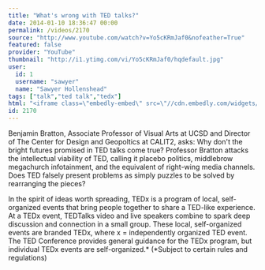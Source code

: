 ```yaml
---
title: "What's wrong with TED talks?"
date: 2014-01-10 18:36:47 00:00
permalink: /videos/2170
source: "http://www.youtube.com/watch?v=Yo5cKRmJaf0&nofeather=True"
featured: false
provider: "YouTube"
thumbnail: "http://i1.ytimg.com/vi/Yo5cKRmJaf0/hqdefault.jpg"
user:
  id: 1
  username: "sawyer"
  name: "Sawyer Hollenshead"
tags: ["talk","ted talk","tedx"]
html: "<iframe class=\"embedly-embed\" src=\"//cdn.embedly.com/widgets/media.html?src=http%3A%2F%2Fwww.youtube.com%2Fembed%2FYo5cKRmJaf0%3Fwmode%3Dtransparent%26feature%3Doembed&url=http%3A%2F%2Fwww.youtube.com%2Fwatch%3Fv%3DYo5cKRmJaf0&image=http%3A%2F%2Fi1.ytimg.com%2Fvi%2FYo5cKRmJaf0%2Fhqdefault.jpg&key=950020ba825211e1a0764040d3dc5c07&type=text%2Fhtml&schema=youtube\" width=\"854\" height=\"480\" scrolling=\"no\" frameborder=\"0\" allowfullscreen></iframe>"
id: 2170
---
```


Benjamin Bratton, Associate Professor of Visual Arts at UCSD and Director of The Center for Design and Geopoltics at CALIT2, asks: Why don't the bright futures promised in TED talks come true? Professor Bratton attacks the intellectual viability of TED, calling it placebo politics, middlebrow megachurch infotainment, and the equivalent of right-wing media channels. Does TED falsely present problems as simply puzzles to be solved by rearranging the pieces?

In the spirit of ideas worth spreading, TEDx is a program of local, self-organized events that bring people together to share a TED-like experience. At a TEDx event, TEDTalks video and live speakers combine to spark deep discussion and connection in a small group. These local, self-organized events are branded TEDx, where x = independently organized TED event. The TED Conference provides general guidance for the TEDx program, but individual TEDx events are self-organized.* (*Subject to certain rules and regulations)